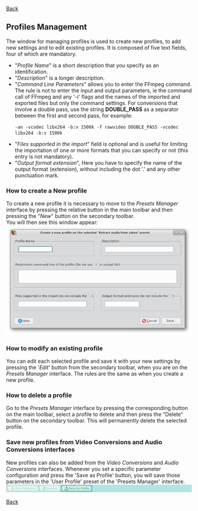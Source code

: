 [Back](../../../videomass2_use.md)

## Profiles Management
The window for managing profiles is used to create new profiles, to add new settings and to edit existing profiles. 
It is composed of five text fields, four of which are mandatory.
- "_Profile Name_" is a short description that you specify as an identification.
- "_Description_" is a longer description.
- "_Command Line Parameters_" allows you to enter the FFmpeg command. The rule is not to enter the input and output 
  parameters, ie the command call of FFmpeg and any '-i' flags and the names of the imported and exported files but 
  only the command settings. For conversions that involve a double pass, use the string **DOUBLE_PASS** as a separator 
  between the first and second pass, for example:
  ```
  -an -vcodec libx264 -b:v 1500k -f rawvideo DOUBLE_PASS -vcodec libx264 -b:v 1500k
  ```
- "_Files supported in the import_" field is optional and is useful for limiting the importation of one or more formats 
  that you can specify or not (this entry is not mandatory).
- "_Output format extension_", Here you have to specify the name of the output format (extension), without including 
  the dot '.' and any other punctuation mark.

### How to create a New profile
To create a new profile it is necessary to move to the _Presets Manager_ interface by pressing the relative button in the main toolbar and then pressing the "_New_" button on the secondary toolbar.  
You will then see this window appear:   
![Image](../../../images/new_profile.png) 

### How to modify an existing profile
You can edit each selected profile and save it with your new settings by pressing the '_Edit_' button from the 
secondary toolbar, when you are on the _Presets Manager_ interface. The rules are the same as when you create a 
new profile.

### How to delete a profile
Go to the _Presets Manager_ interface by pressing the corresponding button on the main toolbar, select a profile to delete and then press the "Delete" button on the secondary toolbar. This will permanently delete the selected profile.

### Save new profiles from Video Conversions and Audio Conversions interfaces
New profiles can also be added from the _Video Conversions_ and _Audio Conversions_ interfaces. Whenever you set a specific parameter configuration and press the 'Save as Profile' button, you will save those parameters in the 'User Profile' preset of the 'Presets Manager' interface.
![Image](../../../images/save_as_profile.png) 

[Back](../../../videomass2_use.md)
